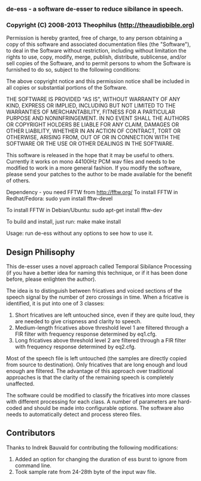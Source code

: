### de-ess - a software de-esser to reduce sibilance in speech.

### Copyright (C) 2008-2013 Theophilus (http://theaudiobible.org)

Permission is hereby granted, free of charge, to any person obtaining a copy of this software and associated documentation files (the "Software"), to deal in the Software without restriction, including without limitation the rights to use, copy, modify, merge, publish, distribute, sublicense, and/or sell copies of the Software, and to permit persons to whom the Software is furnished to do so, subject to the following conditions:

The above copyright notice and this permission notice shall be included in all copies or substantial portions of the Software.

THE SOFTWARE IS PROVIDED "AS IS", WITHOUT WARRANTY OF ANY KIND, EXPRESS OR IMPLIED, INCLUDING BUT NOT LIMITED TO THE WARRANTIES OF MERCHANTABILITY, FITNESS FOR A PARTICULAR PURPOSE AND NONINFRINGEMENT. IN NO EVENT SHALL THE AUTHORS OR COPYRIGHT HOLDERS BE LIABLE FOR ANY CLAIM, DAMAGES OR OTHER LIABILITY, WHETHER IN AN ACTION OF CONTRACT, TORT OR OTHERWISE, ARISING FROM, OUT OF OR IN CONNECTION WITH THE SOFTWARE OR THE USE OR OTHER DEALINGS IN THE SOFTWARE.


This software is released in the hope that it may be useful to others.  Currently it works on mono 44100Hz PCM wav files and needs to be modified to work in a more general fashion.  If you modify the software, please send your patches to the author to be made available for the benefit of others.

Dependency - you need FFTW from http://fftw.org/
To install FFTW in Redhat/Fedora:
sudo yum install fftw-devel

To install FFTW in Debian/Ubuntu:
sudo apt-get install fftw-dev

To build and install, just run:
make
make install

Usage:
run de-ess without any options to see how to use it.

Design Philisophy
-----------------
This de-esser uses a novel approach called Temporal Sibilance Processing (if you have a better idea for naming this technique, or if it has been done before, please enlighten the author).

The idea is to distinguish between fricatives and voiced sections of the speech signal by the number of zero crossings in time.  When a fricative is identified, it is put into one of 3 classes:
1. Short fricatives are left untouched since, even if they are quite loud, they are needed to give crispness and clarity to speech.
2. Medium-length fricatives above threshold level 1 are filtered through a FIR filter with frequency response determined by eq1.cfg.
3. Long fricatives above threshold level 2 are filtered through a FIR filter with frequency response determined by eq2.cfg.

Most of the speech file is left untouched (the samples are directly copied from source to destination).  Only fricatives that are long enough and loud enough are filtered.  The advantage of this approach over traditional approaches is that the clarity of the remaining speech is completely unaffected.

The software could be modified to classify the fricatives into more classes with different processing for each class.  A number of parameters are hard-coded and should be made into configurable options.  The software also needs to automatically detect and process stereo files.

Contributors
------------
Thanks to Indrek Bauvald for contributing the following modifications:
1. Added an option for changing the duration of ess burst to ignore from command line.
2. Took sample rate from 24-28th byte of the input wav file.


